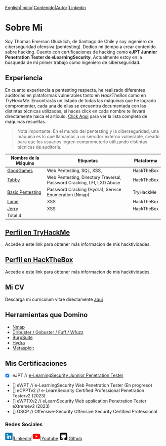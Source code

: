 [English](https://emersontech.github.io/en/index.html)|[Inicio](https://emersontech.github.io/index.html)|[Contenido](https://emersontech.github.io/es/nav/page1.html)|[Autor](https://emersontech.github.io/es/nav/about.html)|[Linkedin](https://www.linkedin.com/in/emersontech/)

# Sobre Mi
Soy Thomas Emerson Glucklich, de Santiago de Chile y soy ingeniero de ciberseguridad ofensiva (pentesting). Dedico mi tiempo a crear contenido sobre hacking.
Cuento con certificaciones de hacking como **eJPT Junnior Penetration Tester de eLearningSecurity**. Actualmente estoy en la búsqueda de mi primer trabajo como ingeniero de ciberseguridad.

## Experiencia
En cuanto experiencia a pentesting respecta, he realizado diferentes auditorías en plataformas vulnerables tanto en *HackTheBox* como en *TryHackMe*. Encontrarás un listado de todas las máquinas que he logrado compromenter, cada una de ellas se encuentra documentada con las distintas técnicas utilizadas, si haces click en cada nombre te llevará directamente haica el artículo. [Click Aqui](https://emersontech.github.io/es/posts/tabla-de-maquinas-completadas.html) para ver la lista completa de máquinas resueltas.

> Nota importante: En el mundo del pentesting y la ciberseguridad, una máquina es lo que llamamos a un servidor externo vulnerable, creado para que los usuarios logren comprometerlo utilizando distintas técnicas de auditoría.

| Nombre de la Máquina                                                        | Etiquetas | Plataforma    | 
| -------------                                                               | -------------      | -------------   
| [GoodGames](https://emersontech.github.io/es/posts/maquina-goodgames-htb.html) | Web Pentesting, SQL, XSS,           | HackTheBox    |  
| [Tabby](https://emersontech.github.io/es/posts/maquina-tabby-htb.html)         | Web Pentesting, Directory Traversal, Password Cracking, LFI, LXD Abuse | HackTheBox    |
| [Basic Pentesting](https://emersontech.github.io/es/posts/maquina-basic_pentesting-thm.html) | Password Cracking (Hydra), Service Enumeration (Nmap) | TryHackMe    |
| [Lame](#)                                                                   | XSS                 | HackTheBox    |
| [Jerry](#)                                                                  | XSS                 | HackTheBox   |
| Total 4                                                                    |                    |                     |

## [Perfil en TryHackMe](https://tryhackme.com/p/bountyhacker)
Accede a este link para obtener más informacion de mis hacktividades.

## [Perfil en HackTheBox](https://app.hackthebox.com/profile/924118)
Accede a este link para obtener más informacion de mis hacktividades.

## Mi CV
Descarga mi curriculum vitae directamente [aquí](#)

## Herramientas que Domino
- [Nmap](https://emersontech.github.io/es/posts/encuentra-vulnerabilidades-en-la-red-tutorial-nmap.html)
- [Dirbuster / Gobuster / Fuff / Wfuzz](https://emersontech.github.io/es/posts/tecnicas-enumeracion-de-contenido-web.html) 
- [BurpSuite](#)
- [Hydra](#)
- [Metasploit](#)

## Mis Certificaciones
- [X] eJPT // [e-LearningSecurity Junnior Penetration Tester](https://emersontech.github.io/es/posts/review-ejpt.html)
- [] eWPT // e-LearningSecurity Web Penetration Tester (En progreso)
- [] eCPPTv2 // e-LearnSecurity Certified Professional Penetration Testerv2 (2023)
- [] eWPTXv2 // eLearnSecurity Web application Penetration Tester eXtremev2 (2023)
- [] OSCP // Offensive-Security Offensive Security Certified Professional

### Redes Sociales

![img](/img/linkedin.png)|[Linkedin](https://www.linkedin.com/in/emersontech/)|![img](/img/youtube.png)|[Youtube](https://www.youtube.com/channel/UChNTj2xNpEQiliMv-IJbWvQ)|![img](/img/github.png)|[Github](https://github.com/emersontech)

